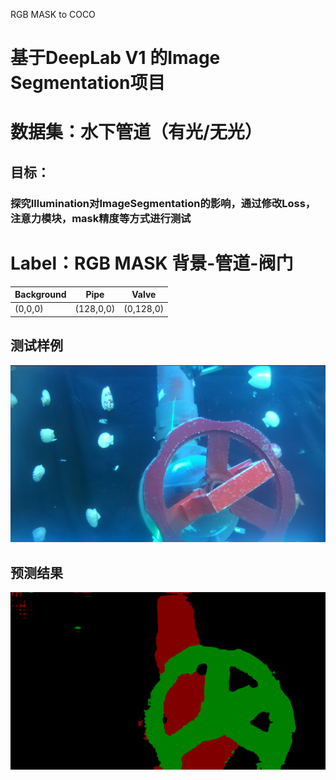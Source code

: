 RGB MASK to COCO  

# 基于DeepLab V1 的Image Segmentation项目  
# 数据集：水下管道（有光/无光）  
## 目标： 
  ### 探究Illumination对ImageSegmentation的影响，通过修改Loss，注意力模块，mask精度等方式进行测试  
# Label：RGB MASK 背景-管道-阀门  

Background  | Pipe  | Valve
 ---- | ----- | ------  
 (0,0,0) | (128,0,0) | (0,128,0)  
 
  ## 测试样例
  ![](output/test.png)
  ## 预测结果
  ![](output/mask.png)
